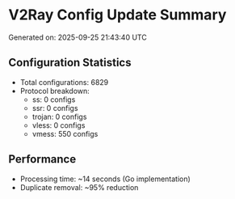 # V2Ray Config Update Summary
Generated on: 2025-09-25 21:43:40 UTC

## Configuration Statistics
- Total configurations: 6829
- Protocol breakdown:
  - ss: 0 configs
  - ssr: 0 configs
  - trojan: 0 configs
  - vless: 0 configs
  - vmess: 550 configs

## Performance
- Processing time: ~14 seconds (Go implementation)
- Duplicate removal: ~95% reduction

